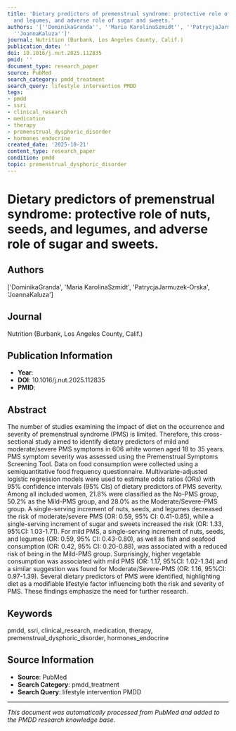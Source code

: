 ```yaml
---
title: 'Dietary predictors of premenstrual syndrome: protective role of nuts, seeds,
  and legumes, and adverse role of sugar and sweets.'
authors: '[''DominikaGranda'', ''Maria KarolinaSzmidt'', ''PatrycjaJarmuzek-Orska'',
  ''JoannaKaluza'']'
journal: Nutrition (Burbank, Los Angeles County, Calif.)
publication_date: ''
doi: 10.1016/j.nut.2025.112835
pmid: ''
document_type: research_paper
source: PubMed
search_category: pmdd_treatment
search_query: lifestyle intervention PMDD
tags:
- pmdd
- ssri
- clinical_research
- medication
- therapy
- premenstrual_dysphoric_disorder
- hormones_endocrine
created_date: '2025-10-21'
content_type: research_paper
condition: pmdd
topic: premenstrual_dysphoric_disorder
---
```


# Dietary predictors of premenstrual syndrome: protective role of nuts, seeds, and legumes, and adverse role of sugar and sweets.

## Authors
['DominikaGranda', 'Maria KarolinaSzmidt', 'PatrycjaJarmuzek-Orska', 'JoannaKaluza']

## Journal
Nutrition (Burbank, Los Angeles County, Calif.)

## Publication Information
- **Year**: 
- **DOI**: 10.1016/j.nut.2025.112835
- **PMID**: 

## Abstract
The number of studies examining the impact of diet on the occurrence and severity of premenstrual syndrome (PMS) is limited. Therefore, this cross-sectional study aimed to identify dietary predictors of mild and moderate/severe PMS symptoms in 606 white women aged 18 to 35 years. PMS symptom severity was assessed using the Premenstrual Symptoms Screening Tool. Data on food consumption were collected using a semiquantitative food frequency questionnaire. Multivariate-adjusted logistic regression models were used to estimate odds ratios (ORs) with 95% confidence intervals (95% CIs) of dietary predictors of PMS severity. Among all included women, 21.8% were classified as the No-PMS group, 50.2% as the Mild-PMS group, and 28.0% as the Moderate/Severe-PMS group. A single-serving increment of nuts, seeds, and legumes decreased the risk of moderate/severe PMS (OR: 0.59, 95% CI: 0.41-0.85), while a single-serving increment of sugar and sweets increased the risk (OR: 1.33, 95%CI: 1.03-1.71). For mild PMS, a single-serving increment of nuts, seeds, and legumes (OR: 0.59, 95% CI: 0.43-0.80), as well as fish and seafood consumption (OR: 0.42, 95% CI: 0.20-0.88), was associated with a reduced risk of being in the Mild-PMS group. Surprisingly, higher vegetable consumption was associated with mild PMS (OR: 1.17, 95%CI: 1.02-1.34) and a similar suggestion was found for Moderate/Severe-PMS (OR: 1.16, 95%CI: 0.97-1.39). Several dietary predictors of PMS were identified, highlighting diet as a modifiable lifestyle factor influencing both the risk and severity of PMS. These findings emphasize the need for further research.

## Keywords
pmdd, ssri, clinical_research, medication, therapy, premenstrual_dysphoric_disorder, hormones_endocrine

## Source Information
- **Source**: PubMed
- **Search Category**: pmdd_treatment
- **Search Query**: lifestyle intervention PMDD

---
*This document was automatically processed from PubMed and added to the PMDD research knowledge base.*
